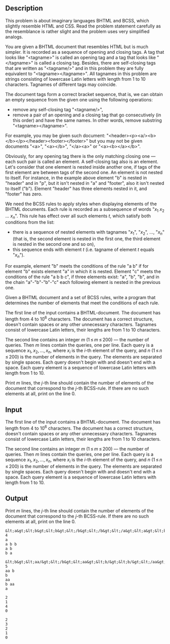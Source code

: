 ## Description

<div><p><span class="tex-font-style-it">This problem is about imaginary languages BHTML and BCSS, which slightly resemble HTML and CSS. Read the problem statement carefully as the resemblance is rather slight and the problem uses very simplified analogs.</span></p><p>You are given a BHTML document that resembles HTML but is much simpler. It is recorded as a sequence of opening and closing tags. A tag that looks like "<span class="tex-font-style-tt">&lt;tagname&gt;</span>" is called an opening tag and a tag that looks like "<span class="tex-font-style-tt">&lt;/tagname&gt;</span>" is called a closing tag. Besides, there are self-closing tags that are written as "<span class="tex-font-style-tt">&lt;tagname/&gt;</span>" and in this problem they are fully equivalent to "<span class="tex-font-style-tt">&lt;tagname&gt;&lt;/tagname&gt;</span>". All tagnames in this problem are strings consisting of lowercase Latin letters with length from 1 to 10 characters. Tagnames of different tags may coincide.</p><p>The document tags form a correct bracket sequence, that is, we can obtain an empty sequence from the given one using the following operations: </p><ul> <li> remove any self-closing tag "<span class="tex-font-style-tt">&lt;tagname/&gt;</span>", </li><li> remove a pair of an opening and a closing tag that go consecutively (in this order) and have the same names. In other words, remove substring "<span class="tex-font-style-tt">&lt;tagname&gt;&lt;/tagname&gt;</span>". </li></ul><p>For example, you may be given such document: "<span class="tex-font-style-tt">&lt;header&gt;&lt;p&gt;&lt;a/&gt;&lt;b&gt;&lt;/b&gt;&lt;/p&gt;&lt;/header&gt;&lt;footer&gt;&lt;/footer&gt;</span>" but you may not be given documents "<span class="tex-font-style-tt">&lt;a&gt;</span>", "<span class="tex-font-style-tt">&lt;a&gt;&lt;/b&gt;</span>", "<span class="tex-font-style-tt">&lt;/a&gt;&lt;a&gt;</span>" or "<span class="tex-font-style-tt">&lt;a&gt;&lt;b&gt;&lt;/a&gt;&lt;/b&gt;</span>".</p><p>Obviously, for any opening tag there is the only matching closing one — each such pair is called an <span class="tex-font-style-it">element</span>. A self-closing tag also is an element. Let's consider that one element is nested inside another one, if tags of the first element are between tags of the second one. An element is not nested to itself. For instance, in the example above element "<span class="tex-font-style-tt">b</span>" is nested in "<span class="tex-font-style-tt">header</span>" and in "<span class="tex-font-style-tt">p</span>", but it isn't nested in "<span class="tex-font-style-tt">a</span>" and "<span class="tex-font-style-tt">footer</span>", also it isn't nested to itself ("<span class="tex-font-style-tt">b</span>"). Element "<span class="tex-font-style-tt">header</span>" has three elements nested in it, and "<span class="tex-font-style-tt">footer</span>" has zero.</p><p>We need the BCSS rules to apply styles when displaying elements of the BHTML documents. Each rule is recorded as a subsequence of words "<span class="tex-font-style-tt"><span class="tex-span"><i>x</i><sub class="lower-index">1</sub></span> <span class="tex-span"><i>x</i><sub class="lower-index">2</sub></span> ... <span class="tex-span"><i>x</i><sub class="lower-index"><i>n</i></sub></span></span>". This rule has effect over all such elements <span class="tex-span"><i>t</i></span>, which satisfy both conditions from the list:</p><ul> <li> there is a sequence of nested elements with tagnames "<span class="tex-font-style-tt"><span class="tex-span"><i>x</i><sub class="lower-index">1</sub></span></span>", "<span class="tex-font-style-tt"><span class="tex-span"><i>x</i><sub class="lower-index">2</sub></span></span>", ..., "<span class="tex-font-style-tt"><span class="tex-span"><i>x</i><sub class="lower-index"><i>n</i></sub></span></span>" (that is, the second element is nested in the first one, the third element is nested in the second one and so on), </li><li> this sequence ends with element <span class="tex-span"><i>t</i></span> (i.e. tagname of element <span class="tex-span"><i>t</i></span> equals "<span class="tex-font-style-tt"><span class="tex-span"><i>x</i><sub class="lower-index"><i>n</i></sub></span></span>"). </li></ul><p>For example, element "<span class="tex-font-style-tt">b</span>" meets the conditions of the rule "<span class="tex-font-style-tt">a b</span>" if for element "<span class="tex-font-style-tt">b</span>" exists element "<span class="tex-font-style-tt">a</span>" in which it is nested. Element "<span class="tex-font-style-tt">c</span>" meets the conditions of the rule "<span class="tex-font-style-tt">a b b c</span>", if three elements exist: "<span class="tex-font-style-tt">a</span>", "<span class="tex-font-style-tt">b</span>", "<span class="tex-font-style-tt">b</span>", and in the chain "<span class="tex-font-style-tt">a</span>"-"<span class="tex-font-style-tt">b</span>"-"<span class="tex-font-style-tt">b</span>"-"<span class="tex-font-style-tt">c</span>" each following element is nested in the previous one.</p><p>Given a BHTML document and a set of BCSS rules, write a program that determines the number of elements that meet the conditions of each rule.</p></div><div class="input-specification"><p>The first line of the input contains a BHTML-document. The document has length from <span class="tex-span">4</span> to <span class="tex-span">10<sup class="upper-index">6</sup></span> characters. The document has a correct structure, doesn't contain spaces or any other unnecessary characters. Tagnames consist of lowercase Latin letters, their lengths are from 1 to 10 characters.</p><p>The second line contains an integer <span class="tex-span"><i>m</i></span> (<span class="tex-span">1 ≤ <i>m</i> ≤ 200</span>) — the number of queries. Then <span class="tex-span"><i>m</i></span> lines contain the queries, one per line. Each query is a sequence <span class="tex-span"><i>x</i><sub class="lower-index">1</sub>, <i>x</i><sub class="lower-index">2</sub>, ..., <i>x</i><sub class="lower-index"><i>n</i></sub></span>, where <span class="tex-span"><i>x</i><sub class="lower-index"><i>i</i></sub></span> is the <span class="tex-span"><i>i</i></span>-th element of the query, and <span class="tex-span"><i>n</i></span> (<span class="tex-span">1 ≤ <i>n</i> ≤ 200</span>) is the number of elements in the query. The elements are separated by single spaces. Each query doesn't begin with and doesn't end with a space. Each query element is a sequence of lowercase Latin letters with length from 1 to 10.</p></div><div class="output-specification"><p>Print <span class="tex-span"><i>m</i></span> lines, the <span class="tex-span"><i>j</i></span>-th line should contain the number of elements of the document that correspond to the <span class="tex-span"><i>j</i></span>-th BCSS-rule. If there are no such elements at all, print on the line <span class="tex-font-style-tt">0</span>.</p></div>

## Input

<p>The first line of the input contains a BHTML-document. The document has length from <span class="tex-span">4</span> to <span class="tex-span">10<sup class="upper-index">6</sup></span> characters. The document has a correct structure, doesn't contain spaces or any other unnecessary characters. Tagnames consist of lowercase Latin letters, their lengths are from 1 to 10 characters.</p><p>The second line contains an integer <span class="tex-span"><i>m</i></span> (<span class="tex-span">1 ≤ <i>m</i> ≤ 200</span>) — the number of queries. Then <span class="tex-span"><i>m</i></span> lines contain the queries, one per line. Each query is a sequence <span class="tex-span"><i>x</i><sub class="lower-index">1</sub>, <i>x</i><sub class="lower-index">2</sub>, ..., <i>x</i><sub class="lower-index"><i>n</i></sub></span>, where <span class="tex-span"><i>x</i><sub class="lower-index"><i>i</i></sub></span> is the <span class="tex-span"><i>i</i></span>-th element of the query, and <span class="tex-span"><i>n</i></span> (<span class="tex-span">1 ≤ <i>n</i> ≤ 200</span>) is the number of elements in the query. The elements are separated by single spaces. Each query doesn't begin with and doesn't end with a space. Each query element is a sequence of lowercase Latin letters with length from 1 to 10.</p>

## Output

<p>Print <span class="tex-span"><i>m</i></span> lines, the <span class="tex-span"><i>j</i></span>-th line should contain the number of elements of the document that correspond to the <span class="tex-span"><i>j</i></span>-th BCSS-rule. If there are no such elements at all, print on the line <span class="tex-font-style-tt">0</span>.</p>





```input1
&lt;a&gt;&lt;b&gt;&lt;b&gt;&lt;/b&gt;&lt;/b&gt;&lt;/a&gt;&lt;a&gt;&lt;b&gt;&lt;/b&gt;&lt;b&gt;&lt;v/&gt;&lt;/b&gt;&lt;/a&gt;&lt;b&gt;&lt;/b&gt;
4
a
a b b
a b
b a

```




```input2
&lt;b&gt;&lt;aa/&gt;&lt;/b&gt;&lt;aa&gt;&lt;b/&gt;&lt;b/&gt;&lt;/aa&gt;
5
aa b
b
aa
b aa
a

```




```output1
2
1
4
0

```




```output2
2
3
2
1
0

```


